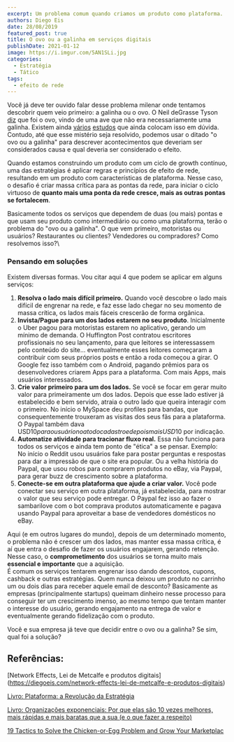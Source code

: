 ```yaml
---
excerpt: Um problema comum quando criamos um produto como plataforma.
authors: Diego Eis
date: 28/08/2019
featured_post: true
title: O ovo ou a galinha em serviços digitais
publishDate: 2021-01-12
image: https://i.imgur.com/5AN1SLi.jpg
categories:
  - Estratégia
  - Tático
tags:
  - efeito de rede
---
```

Você já deve ter ouvido falar desse problema milenar onde tentamos
descobrir quem veio primeiro: a galinha ou o ovo. O Neil deGrasse Tyson
[diz](https://twitter.com/neiltyson/status/296100559423954944) que foi o
ovo, vindo de uma ave que não era necessariamente uma galinha. Existem
ainda
[vários](https://blogs.unimelb.edu.au/sciencecommunication/2017/08/28/which-came-first-the-chicken-or-the-egg/)
[estudos](https://www.ncbi.nlm.nih.gov/pmc/articles/PMC4486432/) que
ainda colocam isso em dúvida. Contudo, até que esse mistério seja
resolvido, podemos usar o ditado "o ovo ou a galinha" para descrever
acontecimentos que deveriam ser considerados causa e qual deveria ser
considerado o efeito.

Quando estamos construindo um produto com um ciclo de growth contínuo,
uma das estratégias é aplicar regras e princípios de efeito de rede,
resultando em um produto com características de plataforma. Nesse caso,
o desafio é criar massa crítica para as pontas da rede, para iniciar o
ciclo virtuoso de **quanto mais uma ponta da rede cresce, mais as outras
pontas se fortalecem**.

Basicamente todos os serviços que dependem de duas (ou mais) pontas e
que usam seu produto como intermediário ou como uma plataforma, terão o
problema do "ovo ou a galinha". O que vem primeiro, motoristas ou
usuários? Restaurantes ou clientes? Vendedores ou compradores? Como
resolvemos isso?\

### Pensando em soluções

Existem diversas formas. Vou citar aqui 4 que podem se aplicar em alguns
serviços:

1. **Resolva o lado mais difícil primeiro.** Quando você descobre o
   lado mais difícil de engrenar na rede, e faz esse lado chegar no seu
   momento de massa crítica, os lados mais fáceis crescerão de forma
   orgânica.
2. **Invista/Pague para um dos lados estarem no seu produto**.
   Inicialmente o Uber pagou para motoristas estarem no aplicativo,
   gerando um mínimo de demanda. O Huffington Post contratou escritores
   profissionais no seu lançamento, para que leitores se interessassem
   pelo conteúdo do site... eventualmente esses leitores começaram a
   contribuir com seus próprios posts e então a roda começou a girar. O
   Google fez isso também com o Android, pagando prêmios para os
   desenvolvedores criarem Apps para a plataforma. Com mais Apps, mais
   usuários interessados.
3. **Crie valor primeiro para um dos lados.** Se você se focar em gerar
   muito valor para primeiramente um dos lados. Depois que esse lado
   estiver já estabelecido e bem servido, atraia o outro lado que
   queira interagir com o primeiro. No início o MySpace deu profiles
   para bandas, que consequentemente trouxeram as visitas dos seus fãs
   para a plataforma. O Paypal também dava USD$10 para o usuário no
   ato do cadastro e depois mais USD$10 por indicação.
4. **Automatize atividade para tracionar fluxo real.** Essa não
   funciona para todos os serviços e ainda tem ponto de "ética" a se
   pensar. Exemplo: No início o Reddit usou usuários fake para postar
   perguntas e respostas para dar a impressão de que o site era
   popular. Ou a velha história do Paypal, que usou robos para
   comprarem produtos no eBay, via Paypal, para gerar buzz de
   crescimento sobre a plataforma.
5. **Conecte-se em outra plataforma que ajude a criar valor.** Você
   pode conectar seu serviço em outra plataforma, já estabelecida, para
   mostrar o valor que seu serviço pode entregar. O Paypal fez isso ao
   fazer o sambarilove com o bot comprava produtos automaticamente e
   pagava usando Paypal para aproveitar a base de vendedores domésticos
   no eBay.

Aqui (e em outros lugares do mundo), depois de um determinado momento, o
problema não é crescer um dos lados, mas manter essa massa crítica, é aí
que entra o desafio de fazer os usuários engajarem, gerando retenção.
Nesse caso, o **comprometimento** dos usuários se torna muito mais
**essencial e importante** que a aquisição.\
É comum os serviços tentarem engrenar isso dando descontos, cupons,
cashback e outras estratégias. Quem nunca deixou um produto no carrinho
um ou dois dias para receber aquele email de desconto? Basicamente as
empresas (principalmente startups) queimam dinheiro nesse processo para
conseguir ter um crescimento imenso, ao mesmo tempo que tentam manter o
interesse do usuário, gerando engajamento na entrega de valor e
eventualmente gerando fidelização com o produto.

Você e sua empresa já teve que decidir entre o ovo ou a galinha? Se sim, qual foi a solução?

## Referências:

[Network Effects, Lei de Metcalfe e produtos digitais] (https://diegoeis.com/network-effects-lei-de-metcalfe-e-produtos-digitais)

[Livro: Plataforma: a Revolução da Estratégia](https://amzn.to/2HwsSMO)

[Livro: Organizações exponenciais: Por que elas são 10 vezes melhores, mais rápidas e mais baratas que a sua (e o que fazer a respeito)](https://amzn.to/2ZznJdn)

[19 Tactics to Solve the Chicken-or-Egg Problem and Grow Your Marketplac](https://www.nfx.com/post/19-marketplace-tactics-for-overcoming-the-chicken-or-egg-problem)